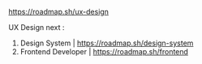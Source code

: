https://roadmap.sh/ux-design

UX Design
next :
1. Design System | https://roadmap.sh/design-system 
2. Frontend Developer | https://roadmap.sh/frontend